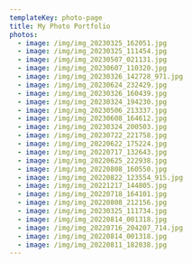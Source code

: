 ```yaml
---
templateKey: photo-page
title: My Photo Portfolio
photos:
  - image: /img/img_20230325_162051.jpg
  - image: /img/img_20230325_111454.jpg
  - image: /img/img_20230507_021131.jpg
  - image: /img/img_20230607_110320.jpg
  - image: /img/img_20230326_142728_971.jpg
  - image: /img/img_20230624_232429.jpg
  - image: /img/img_20230326_160439.jpg
  - image: /img/img_20230324_194230.jpg
  - image: /img/img_20230506_213337.jpg
  - image: /img/img_20230608_164612.jpg
  - image: /img/img_20230324_200503.jpg
  - image: /img/img_20230722_221758.jpg
  - image: /img/img_20220622_175224.jpg
  - image: /img/img_20220717_132643.jpg
  - image: /img/img_20220625_222938.jpg
  - image: /img/img_20220808_160550.jpg
  - image: /img/img_20220822_123554_915.jpg
  - image: /img/img_20221217_144805.jpg
  - image: /img/img_20220718_164101.jpg
  - image: /img/img_20220808_212156.jpg
  - image: /img/img_20230325_111734.jpg
  - image: /img/img_20220814_001318.jpg
  - image: /img/img_20220716_204207_714.jpg
  - image: /img/img_20220814_001318.jpg
  - image: /img/img_20220811_182038.jpg
---
```

